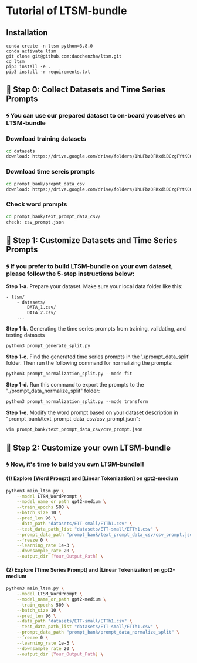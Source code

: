 # Tutorial of LTSM-bundle


## Installation
```
conda create -n ltsm python=3.8.0
conda activate ltsm
git clone git@github.com:daochenzha/ltsm.git
cd ltsm
pip3 install -e .
pip3 install -r requirements.txt
```


## :bookmark: Step 0: Collect Datasets and Time Series Prompts

### :cyclone: You can use our prepared dataset to on-board youselves on LTSM-bundle

### Download training datasets
```bash
cd datasets
download: https://drive.google.com/drive/folders/1hLFbz0FRxdiDCzgFYtKCOPJYSBVvwW9P
```

### Download time sereis prompts 
```bash
cd prompt_bank/propmt_data_csv
download: https://drive.google.com/drive/folders/1hLFbz0FRxdiDCzgFYtKCOPJYSBVvwW9P
```

### Check word prompts 
```bash
cd prompt_bank/text_prompt_data_csv/
check: csv_prompt.json
```

## :bookmark: Step 1: Customize Datasets and Time Series Prompts

### :cyclone: If you prefer to build LTSM-bundle on your own dataset, please follow the 5-step instructions below:

**Step 1-a.** Prepare your dataset. Make sure your local data folder like this:
````angular2html
- ltsm/
    - datasets/
        DATA_1.csv/
        DATA_2.csv/
    ...
````

**Step 1-b.** Generating the time series prompts from training, validating, and testing datasets
````angular2html
python3 prompt_generate_split.py
````

**Step 1-c.** Find the generated time series prompts in the './prompt_data_split' folder. Then run the following command for normalizing the prompts:
````angular2html
python3 prompt_normalization_split.py --mode fit
````

**Step 1-d.** Run this command to export the prompts to the "./prompt_data_normalize_split" folder:
````angular2html
python3 prompt_normalization_split.py --mode transform
````

**Step 1-e.** Modify the word prompt based on your dataset description in "prompt_bank/text_prompt_data_csv/csv_prompt.json":
````angular2html
vim prompt_bank/text_prompt_data_csv/csv_prompt.json
````

## :bookmark: Step 2: Customize your own LTSM-bundle 

### :cyclone: Now, it's time to build you own LTSM-bundle!!

#### (1) Explore [Word Prompt] and [Linear Tokenization] on gpt2-medium
```bash
python3 main_ltsm.py \
    --model LTSM_WordPrompt \
    --model_name_or_path gpt2-medium \
    --train_epochs 500 \
    --batch_size 10 \
    --pred_len 96 \
    --data_path "datasets/ETT-small/ETTh1.csv" \
    --test_data_path_list "datasets/ETT-small/ETTh1.csv" \
    --prompt_data_path "prompt_bank/text_prompt_data_csv/csv_prompt.json" \
    --freeze 0 \
    --learning_rate 1e-3 \
    --downsample_rate 20 \
    --output_dir [Your_Output_Path] \
```

#### (2) Explore [Time Series Prompt] and [Linear Tokenization] on gpt2-medium
```bash
python3 main_ltsm.py \
    --model LTSM_WordPrompt \
    --model_name_or_path gpt2-medium \
    --train_epochs 500 \
    --batch_size 10 \
    --pred_len 96 \
    --data_path "datasets/ETT-small/ETTh1.csv" \
    --test_data_path_list "datasets/ETT-small/ETTh1.csv" \
    --prompt_data_path "prompt_bank/prompt_data_normalize_split" \
    --freeze 0 \
    --learning_rate 1e-3 \
    --downsample_rate 20 \
    --output_dir [Your_Output_Path] \
```
